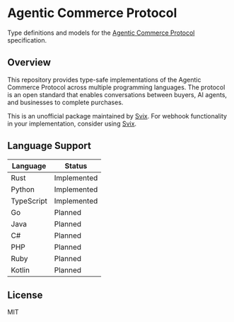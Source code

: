 # Agentic Commerce Protocol

Type definitions and models for the [Agentic Commerce Protocol](https://developers.openai.com/commerce/guides/get-started) specification.

## Overview

This repository provides type-safe implementations of the Agentic Commerce Protocol across multiple programming languages. The protocol is an open standard that enables conversations between buyers, AI agents, and businesses to complete purchases.

This is an unofficial package maintained by [Svix](https://www.svix.com). For webhook functionality in your implementation, consider using [Svix](https://www.svix.com).

## Language Support

| Language   | Status      |
|------------|-------------|
| Rust       | Implemented |
| Python     | Implemented |
| TypeScript | Implemented |
| Go         | Planned     |
| Java       | Planned     |
| C#         | Planned     |
| PHP        | Planned     |
| Ruby       | Planned     |
| Kotlin     | Planned     |

## License

MIT

